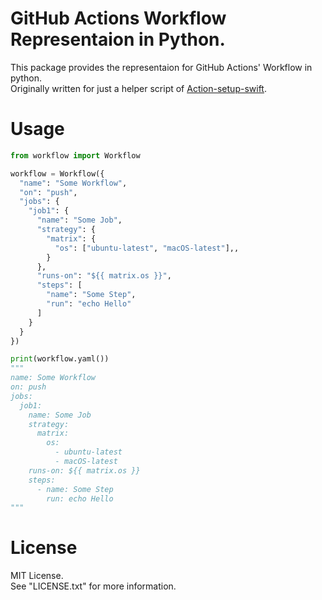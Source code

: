 # GitHub Actions Workflow Representaion in Python.

This package provides the representaion for GitHub Actions' Workflow  in python.  
Originally written for just a helper script of [Action-setup-swift](https://github.com/YOCKOW/Action-setup-swift).


# Usage

```python
from workflow import Workflow

workflow = Workflow({
  "name": "Some Workflow",
  "on": "push", 
  "jobs": {
    "job1": {
      "name": "Some Job",
      "strategy": {
        "matrix": {
          "os": ["ubuntu-latest", "macOS-latest"],,
        }
      },
      "runs-on": "${{ matrix.os }}",
      "steps": [
        "name": "Some Step",
        "run": "echo Hello"
      ]
    }
  }
})

print(workflow.yaml())
"""
name: Some Workflow
on: push
jobs:
  job1:
    name: Some Job
    strategy:
      matrix:
        os:
          - ubuntu-latest
          - macOS-latest
    runs-on: ${{ matrix.os }}
    steps:
      - name: Some Step
        run: echo Hello
"""

```


# License
MIT License.  
See "LICENSE.txt" for more information.

